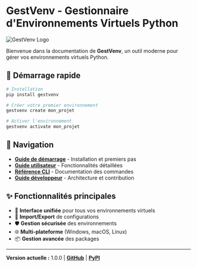 # GestVenv - Gestionnaire d'Environnements Virtuels Python

![GestVenv Logo](https://img.shields.io/badge/GestVenv-1.1.0-blue)

Bienvenue dans la documentation de **GestVenv**, un outil moderne pour gérer vos environnements virtuels Python.

## 🚀 Démarrage rapide

```bash
# Installation
pip install gestvenv

# Créer votre premier environnement
gestvenv create mon_projet

# Activer l'environnement
gestvenv activate mon_projet
```

## 📖 Navigation

- **[Guide de démarrage](getting-started/installation.md)** - Installation et premiers pas
- **[Guide utilisateur](user-guide/environment-management.md)** - Fonctionnalités détaillées
- **[Référence CLI](cli-reference/overview.md)** - Documentation des commandes
- **[Guide développeur](developer-guide/architecture.md)** - Architecture et contribution

## ✨ Fonctionnalités principales

- 🎯 **Interface unifiée** pour tous vos environnements virtuels
- 🔄 **Import/Export** de configurations
- 🛡️ **Gestion sécurisée** des environnements
- 🌐 **Multi-plateforme** (Windows, macOS, Linux)
- 📦 **Gestion avancée** des packages

---

**Version actuelle :** 1.0.0 | **[GitHub](https://github.com/thearchit3ct/gestvenv)** | **[PyPI](https://pypi.org/project/gestvenv/)**
